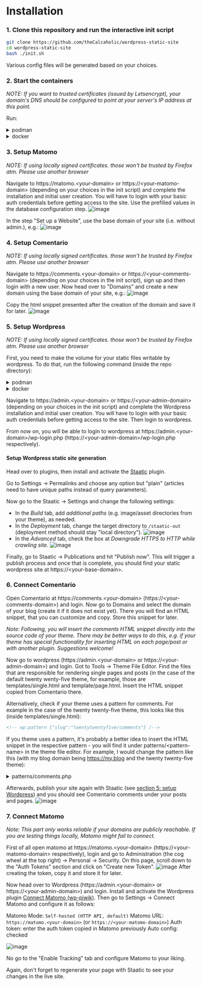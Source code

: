 # Installation

### 1. Clone this repository and run the interactive init script

```bash
git clone https://github.com/theCalcaholic/wordpress-static-site
cd wordpress-static-site
bash ./init.sh
```

Various config files will be generated based on your choices.

### 2. Start the containers

*NOTE: If you want to trusted certificates (issued by Letsencrypt), your domain's DNS should be configured to point at your server's IP address at this point.*

Run:

<details>
  <summary>podman</summary>
    
  ```bash
  podman compose up 
  ```

</details>

<details>
  <summary>docker</summary>
  
  ```bash
  docker compose up 
  ```

</details>

### 3. Setup Matomo

*NOTE: If using locally signed certificates. those won't be trusted by Firefox atm. Please use another browser*

Navigate to https://matomo.<your-domain\> or https://\<your-matomo-domain\> (depending on your choices in the init script) and complete the installation and initial user creation. You will have to login with your basic auth credentials before getting access to the site.
Use the prefilled values in the database configuration step.
![image](https://github.com/user-attachments/assets/b7085023-cf95-4fa3-b508-903f6b206111)

In the step "Set up a Website", use the base domain of your site (i.e. without admin.), e.g.:
![image](https://github.com/user-attachments/assets/642dd4b2-f54f-4071-bbf0-7ebf5c1831b4)

### 4. Setup Comentario

*NOTE: If using locally signed certificates. those won't be trusted by Firefox atm. Please use another browser*

Navigate to https://comments.<your-domain\> or https://\<your-comments-domain\> (depending on your choices in the init script), sign up and then login with a new user.
Now head over to "Domains" and create a new domain using the base domain of your site, e.g.:
![image](https://github.com/user-attachments/assets/9341f557-a3c1-4d84-8570-b80801dfa009)

Copy the html snippet presented after the creation of the domain and save it for later.
![image](https://github.com/user-attachments/assets/6d0e15b5-8d04-46aa-8e60-9f34713c873c)


### 5. Setup Wordpress

*NOTE: If using locally signed certificates. those won't be trusted by Firefox atm. Please use another browser*

First, you need to make the volume for your static files writable by wordpress. To do that, run the following command (inside the repo directory):

<details>
  <summary>podman</summary>
  
```bash
podman compose exec wordpress chown www-data: /staatic-out
```
</details>
<details>
  <summary>docker</summary>
  
```bash
docker compose exec wordpress chown www-data: /staatic-out
```
</details>

Navigate to https://admin.<your-domain\> or https://\<your-admin-domain\> (depending on your choices in the init script) and complete the Wordpress installation and initial user creation. You will have to login with your basic auth credentials before getting access to the site.
Then login to wordpress.

From now on, you will be able to login to wordpress at https://admin.<your-domain\>/wp-login.php (https://\<your-admin-domain\>/wp-login.php respectively).

#### Setup Wordpress static site generation

Head over to plugins, then install and activate the [Staatic][staatic] plugin.

Go to Settings -> Permalinks and choose any option but "plain" (articles need to have unique paths instead of query parameters).

Now go to the Staatic -> Settings and change the following settings:

- In the *Build* tab, add *additional paths* (e.g. image/asset directories from your theme), as needed.
- In the *Deployment* tab, change the target directory to `/staatic-out` (deployment method should stay "local directory").
  ![image](https://github.com/user-attachments/assets/c7e613fb-a761-40cd-b861-7b599e31f1e6)
- In the *Advanced* tab, check the box at *Downgrade HTTPS to HTTP while crawling site*.
  ![image](https://github.com/user-attachments/assets/95162bbe-a6b1-410c-80ae-a4aab0bddfa1)

Finally, go to Staatic -> Publications and hit "Publish now". This will trigger a publish process and once that is complete, you should find your static wordpress site at https://\<your-base-domain\>.

[staatic]: https://wordpress.org/plugins/staatic/


### 6. Connect Comentario

Open Comentario at https://comments.<your-domain\> (https://\<your-comments-domain\>) and login. Now go to Domains and select the domain of your blog (create it if it does not exist yet).
There you will find an HTML snippet, that you can customize and copy. Store this snippet for later.

*Note: Following, you will insert the comments HTML snippet directly into the source code of your theme. There may be better ways to do this, e.g. if your theme has special functionality for inserting HTML on each page/post or with another plugin. Suggestions welcome!*

Now go to wordpress (https://admin.<your-domain\> or https://\<your-admin-domain\>) and login. Got to Tools -> Theme File Editor. Find the files that are responsible for rendering single pages and posts (in the case of the default twenty wenty-five theme, for example, those are templates/single.html and template/page.html. Insert the HTML snippet copied from Comentario there.

Alternatively, check if your theme uses a pattern for comments. For example in the case of the twenty twenty-five theme, this looks like this (inside templates/single.html):

```html
<!-- wp:pattern {"slug":"twentytwentyfive/comments"} /-->
```
If you theme uses a pattern, it's probably a better idea to insert the HTML snippet in the respective pattern - you will find it under patterns/\<pattern-name\> in the theme file editor. For example, I would change the pattern like this (with my blog domain being https://my.blog and the twenty twenty-five theme):

<details>
  <summary>patterns/comments.php</summary>
  
```diff
<?php
/**
 * Title: Comments
 * Slug: twentytwentyfive/comments
 * Description: Comments area with comments list, pagination, and comment form.
 * Categories: text
 * Block Types: core/comments
 *
 * @package WordPress
 * @subpackage Twenty_Twenty_Five
 * @since Twenty Twenty-Five 1.0
 */

?>
<!-- wp:comments {"className":"wp-block-comments-query-loop","style":{"spacing":{"margin":{"top":"var:preset|spacing|70","bottom":"var:preset|spacing|70"}}}} -->
<div class="wp-block-comments wp-block-comments-query-loop" style="margin-top:var(--wp--preset--spacing--70);margin-bottom:var(--wp--preset--spacing--70)">
	<!-- wp:heading {"fontSize":"x-large"} -->
	<h2 class="wp-block-heading has-x-large-font-size"><?php esc_html_e( 'Comments', 'twentytwentyfive' ); ?></h2>
	<!-- /wp:heading -->
- 	<!-- wp:comments-title {"level":3,"fontSize":"large"} /-->
- 	<!-- wp:comment-template -->
- 	<!-- wp:group {"style":{"spacing":{"margin":{"top":"0","bottom":"var:preset|spacing|50"}}}} -->
- 	<div class="wp-block-group" style="margin-top:0;margin-bottom:var(--wp--preset--spacing--50)">
- 		<!-- wp:group {"layout":{"type":"flex","flexWrap":"nowrap","verticalAlignment":"top"}} -->
- 		<div class="wp-block-group">
- 			<!-- wp:avatar {"size":50} /-->
- 			<!-- wp:group -->
- 			<div class="wp-block-group">
- 				<!-- wp:comment-date /-->
- 				<!-- wp:comment-author-name /-->
- 				<!-- wp:comment-content /-->
- 				<!-- wp:group {"layout":{"type":"flex","flexWrap":"nowrap"}} -->
- 				<div class="wp-block-group">
- 					<!-- wp:comment-edit-link /-->
- 					<!-- wp:comment-reply-link /-->
- 				</div>
- 				<!-- /wp:group -->
- 			</div>
- 			<!-- /wp:group -->
- 		</div>
- 		<!-- /wp:group -->
- 	</div>
- 	<!-- /wp:group -->
- 	<!-- /wp:comment-template -->
- 
- 	<!-- wp:comments-pagination {"layout":{"type":"flex","justifyContent":"space-between"}} -->
- 	<!-- wp:comments-pagination-previous /-->
- 	<!-- wp:comments-pagination-next /-->
- 	<!-- /wp:comments-pagination -->
- 
- 	<!-- wp:post-comments-form /-->
+   <script defer src="https://comments.my.blog/comentario.js"></script>
+   <comentario-comments theme="light"></comentario-comments>
</div>
<!-- /wp:comments -->
```
</details>

Afterwards, publish your site again with Staatic (see [section 5: setup Wordpress](#5-setup-wordpress)) and you should see Comentario comments under your posts and pages.
![image](https://github.com/user-attachments/assets/833de6ad-40a6-4b9f-a9c1-094c79a95fec)


### 7. Connect Matomo

*Note: This part only works reliable if your domains are publicly reachable. If you are testing things locally, Matomo might fail to connect.*

First of all open matomo at https://matomo.<your-domain\> (https://\<your-matomo-domain\> respectively), login and go to Administration (the cog wheel at the top right) -> Personal -> Security. On this page, scroll down to the "Auth Tokens" section and click on "Create new Token".
![image](https://github.com/user-attachments/assets/c30077de-2ea8-475b-bcea-7e4c70b0c942)
After creating the token, copy it and store it for later.

Now head over to Wordpress (https://admin.<your-domain\> or https://\<your-admin-domain\>) and login.
Install and activate the Wordpress plugin [Connect Matomo (wp-piwik)](https://wordpress.org/plugins/wp-piwik/). Then go to Settings -> Connect Matomo and configure it as follows:

Matomo Mode: `Self-hosted (HTTP API, default)`
Matomo URL: `https://matomo.<your-domain>` (or `https://<your-matomo-domain>`)
Auth token: enter the auth token copied in Matomo previously
Auto config: checked

![image](https://github.com/user-attachments/assets/c6a2ef41-d719-467b-8d14-45088ec7325d)

No go to the "Enable Tracking" tab and configure Matomo to your liking.

Again, don't forget to regenerate your page with Staatic to see your changes in the live site.
